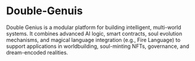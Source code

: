 # Double-Genuis
Double Genius is a modular platform for building intelligent, multi-world systems. It combines advanced AI logic, smart contracts, soul evolution mechanisms, and magical language integration (e.g., Fire Language) to support applications in worldbuilding, soul-minting NFTs, governance, and dream-encoded realities.
